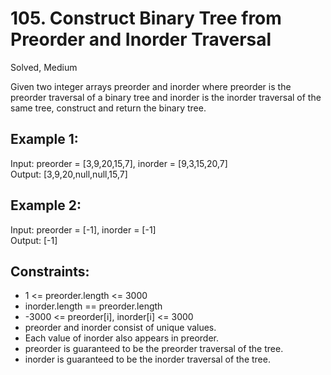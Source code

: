 # 105. Construct Binary Tree from Preorder and Inorder Traversal
Solved, Medium

Given two integer arrays preorder and inorder where preorder is the preorder traversal of a binary tree and inorder is the inorder traversal of the same tree, construct and return the binary tree.   

Example 1:
---
Input: preorder = [3,9,20,15,7], inorder = [9,3,15,20,7]  
Output: [3,9,20,null,null,15,7]  

Example 2:
---
Input: preorder = [-1], inorder = [-1]  
Output: [-1]  
 

Constraints:
---
* 1 <= preorder.length <= 3000
* inorder.length == preorder.length
* -3000 <= preorder[i], inorder[i] <= 3000
* preorder and inorder consist of unique values.
*  Each value of inorder also appears in preorder.
* preorder is guaranteed to be the preorder traversal of the tree.
* inorder is guaranteed to be the inorder traversal of the tree.
